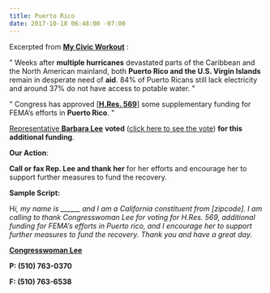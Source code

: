 ```yaml
---
title: Puerto Rico
date: 2017-10-18 06:48:00 -07:00
---
```


Excerpted from [**My Civic Workout**](https://www.mycivicworkout.com/) :

"   Weeks after **multiple hurricanes** devastated parts of the Caribbean and the North American mainland, both **Puerto Rico and the U.S. Virgin Islands** remain in desperate need of **aid**. 84% of Puerto Ricans still lack electricity and around 37% do not have access to potable water.   "

"   Congress has approved [[**H.Res. 569**](https://www.govtrack.us/congress/bills/115/hres569)] some supplementary funding for FEMA’s efforts in **Puerto Rico**.   "

[Representative **Barbara Lee**](https://lee.house.gov/) **voted** ([click here to see the vote](https://www.govtrack.us/congress/votes/115-2017/h566)) **for this additional funding**.

**Our Action**:
 
**Call or fax Rep. Lee and thank her** for her efforts and encourage her to support further measures to fund the recovery. 

**Sample Script:**

H*i, my name is ______ and I am a California constituent from [zipcode].  I am calling to thank Congresswoman Lee for voting for H.Res. 569, additional funding for FEMA’s efforts in Puerto rico, and I encourage her to support further measures to fund the recovery.  Thank you and have a great day.*  

[**Congresswoman Lee**](https://lee.house.gov/contact)

**P: (510) 763-0370**

**F: (510) 763-6538**



